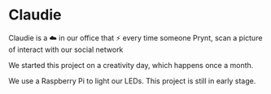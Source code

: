 # Claudie
Claudie is a :cloud: in our office that :zap: every time someone Prynt, scan a picture of interact with our social network

We started this project on a creativity day, which happens once a month.

We use a Raspberry Pi to light our LEDs. This project is still in early stage.
